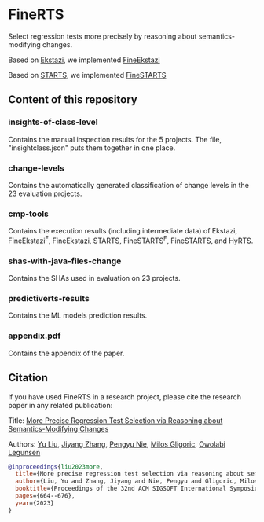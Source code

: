 # FineRTS
Select regression tests more precisely by reasoning about semantics-modifying changes.

Based on [Ekstazi](https://github.com/gliga/ekstazi), we implemented [FineEkstazi](https://github.com/EngineeringSoftware/fine-ekstazi)

Based on [STARTS](https://github.com/TestingResearchIllinois/starts), we implemented [FineSTARTS](https://github.com/EngineeringSoftware/fine-starts)


## Content of this repository

### insights-of-class-level
Contains the manual inspection results for the 5 projects. The file,
"insightclass.json" puts them together in one place.

### change-levels
Contains the automatically generated classification of change levels
in the 23 evaluation projects.

### cmp-tools
Contains the execution results (including intermediate data) of
Ekstazi, FineEkstazi<sup>F</sup>, FineEkstazi, STARTS,
FineSTARTS<sup>F</sup>, FineSTARTS, and HyRTS.

### shas-with-java-files-change
Contains the SHAs used in evaluation on 23 projects.

### predictiverts-results
Contains the ML models prediction results.

### appendix.pdf
Contains the appendix of the paper.

## Citation
If you have used FineRTS in a research project, please cite the research paper in any related publication:

Title: [More Precise Regression Test Selection
via Reasoning about Semantics-Modifying Changes](https://dl.acm.org/doi/abs/10.1145/3597926.3598086)

Authors: [Yu Liu](https://sweetstreet.github.io/), [Jiyang Zhang](https://jiyangzhang.github.io/), [Pengyu Nie](https://pengyunie.github.io/), [Milos Gligoric](http://users.ece.utexas.edu/~gligoric/), [Owolabi Legunsen](https://mir.cs.illinois.edu/legunsen/)

```bibtex
@inproceedings{liu2023more,
  title={More precise regression test selection via reasoning about semantics-modifying changes},
  author={Liu, Yu and Zhang, Jiyang and Nie, Pengyu and Gligoric, Milos and Legunsen, Owolabi},
  booktitle={Proceedings of the 32nd ACM SIGSOFT International Symposium on Software Testing and Analysis},
  pages={664--676},
  year={2023}
}
```
